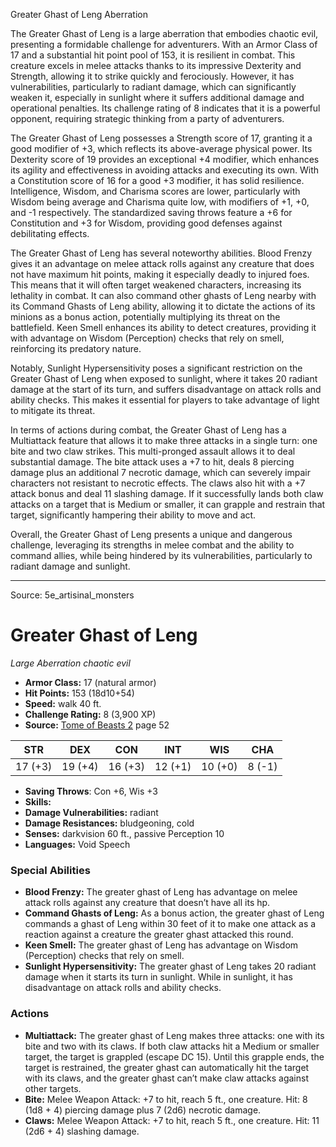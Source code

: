 <MonsterName/>Greater Ghast of Leng</MonsterName>
<CreatureType/>Aberration</CreatureType>

<summary>The Greater Ghast of Leng is a large aberration that embodies chaotic evil, presenting a formidable challenge for adventurers. With an Armor Class of 17 and a substantial hit point pool of 153, it is resilient in combat. This creature excels in melee attacks thanks to its impressive Dexterity and Strength, allowing it to strike quickly and ferociously. However, it has vulnerabilities, particularly to radiant damage, which can significantly weaken it, especially in sunlight where it suffers additional damage and operational penalties. Its challenge rating of 8 indicates that it is a powerful opponent, requiring strategic thinking from a party of adventurers.</summary>

<detail>

The Greater Ghast of Leng possesses a Strength score of 17, granting it a good modifier of +3, which reflects its above-average physical power. Its Dexterity score of 19 provides an exceptional +4 modifier, which enhances its agility and effectiveness in avoiding attacks and executing its own. With a Constitution score of 16 for a good +3 modifier, it has solid resilience. Intelligence, Wisdom, and Charisma scores are lower, particularly with Wisdom being average and Charisma quite low, with modifiers of +1, +0, and -1 respectively. The standardized saving throws feature a +6 for Constitution and +3 for Wisdom, providing good defenses against debilitating effects.

The Greater Ghast of Leng has several noteworthy abilities. Blood Frenzy gives it an advantage on melee attack rolls against any creature that does not have maximum hit points, making it especially deadly to injured foes. This means that it will often target weakened characters, increasing its lethality in combat. It can also command other ghasts of Leng nearby with its Command Ghasts of Leng ability, allowing it to dictate the actions of its minions as a bonus action, potentially multiplying its threat on the battlefield. Keen Smell enhances its ability to detect creatures, providing it with advantage on Wisdom (Perception) checks that rely on smell, reinforcing its predatory nature.

Notably, Sunlight Hypersensitivity poses a significant restriction on the Greater Ghast of Leng when exposed to sunlight, where it takes 20 radiant damage at the start of its turn, and suffers disadvantage on attack rolls and ability checks. This makes it essential for players to take advantage of light to mitigate its threat.

In terms of actions during combat, the Greater Ghast of Leng has a Multiattack feature that allows it to make three attacks in a single turn: one bite and two claw strikes. This multi-pronged assault allows it to deal substantial damage. The bite attack uses a +7 to hit, deals 8 piercing damage plus an additional 7 necrotic damage, which can severely impair characters not resistant to necrotic effects. The claws also hit with a +7 attack bonus and deal 11 slashing damage. If it successfully lands both claw attacks on a target that is Medium or smaller, it can grapple and restrain that target, significantly hampering their ability to move and act.

Overall, the Greater Ghast of Leng presents a unique and dangerous challenge, leveraging its strengths in melee combat and the ability to command allies, while being hindered by its vulnerabilities, particularly to radiant damage and sunlight.</detail>



---

Source: 5e_artisinal_monsters

# Greater Ghast of Leng

*Large* *Aberration* *chaotic evil*

- **Armor Class:** 17 (natural armor)
- **Hit Points:** 153 (18d10+54)
- **Speed:** walk 40 ft.
- **Challenge Rating:** 8 (3,900 XP)
- **Source:** [Tome of Beasts 2](https://koboldpress.com/kpstore/product/tome-of-beasts-2-for-5th-edition) page 52

| STR | DEX | CON | INT | WIS | CHA |
| --- | --- | --- | --- | --- | --- |
| 17 (+3) | 19 (+4) | 16 (+3) | 12 (+1) | 10 (+0) | 8 (-1) |

- **Saving Throws**: Con +6, Wis +3
- **Skills:** 
- **Damage Vulnerabilities:** radiant
- **Damage Resistances:** bludgeoning, cold
- **Senses:** darkvision 60 ft., passive Perception 10
- **Languages:** Void Speech

### Special Abilities

- **Blood Frenzy:** The greater ghast of Leng has advantage on melee attack rolls against any creature that doesn’t have all its hp.
- **Command Ghasts of Leng:** As a bonus action, the greater ghast of Leng commands a ghast of Leng within 30 feet of it to make one attack as a reaction against a creature the greater ghast attacked this round.
- **Keen Smell:** The greater ghast of Leng has advantage on Wisdom (Perception) checks that rely on smell.
- **Sunlight Hypersensitivity:** The greater ghast of Leng takes 20 radiant damage when it starts its turn in sunlight. While in sunlight, it has disadvantage on attack rolls and ability checks.

### Actions

- **Multiattack:** The greater ghast of Leng makes three attacks: one with its bite and two with its claws. If both claw attacks hit a Medium or smaller target, the target is grappled (escape DC 15). Until this grapple ends, the target is restrained, the greater ghast can automatically hit the target with its claws, and the greater ghast can’t make claw attacks against other targets.
- **Bite:** Melee Weapon Attack: +7 to hit, reach 5 ft., one creature. Hit: 8 (1d8 + 4) piercing damage plus 7 (2d6) necrotic damage.
- **Claws:** Melee Weapon Attack: +7 to hit, reach 5 ft., one creature. Hit: 11 (2d6 + 4) slashing damage.




